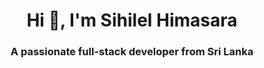 <h1 align="center">Hi 👋, I'm Sihilel Himasara</h1>
<h3 align="center">A passionate full-stack developer from Sri Lanka</h3>
